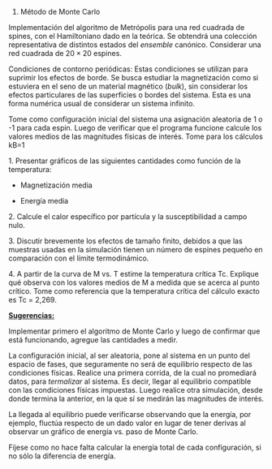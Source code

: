 1. Método de Monte Carlo

Implementación del algoritmo de Metrópolis para una red cuadrada de
spines, con el Hamiltoniano dado en la teórica. Se obtendrá una
colección representativa de distintos estados del *ensemble* canónico.
Considerar una red cuadrada de $20\times20$ espines.

Condiciones de contorno periódicas: Estas condiciones se utilizan para
suprimir los efectos de borde. Se busca estudiar la magnetización como
si estuviera en el seno de un material magnético (*bulk*), sin
considerar los efectos particulares de las superficies o bordes del
sistema. Esta es una forma numérica usual de considerar un sistema
infinito.

Tome como configuración inicial del sistema una asignación aleatoria de
1 o -1 para cada espin. Luego de verificar que el programa funcione
calcule los valores medios de las magnitudes físicas de interés. Tome
para los cálculos kB=1

1\. Presentar gráficos de las siguientes cantidades como función de la
temperatura:

-   Magnetización media

-   Energía media

2\. Calcule el calor específico por partícula y la susceptibilidad a
campo nulo.

3\. Discutir brevemente los efectos de tamaño finito, debidos a que las
muestras usadas en la simulación tienen un número de espines pequeño en
comparación con el límite termodinámico.

4\. A partir de la curva de M vs. T estime la temperatura crítica Tc.
Explique qué observa con los valores medios de M a medida que se acerca
al punto crítico. Tome como referencia que la temperatura crítica del
cálculo exacto es Tc = 2,269.

**<u>Sugerencias:</u>**

Implementar primero el algoritmo de Monte Carlo y luego de confirmar que
está funcionando, agregue las cantidades a medir.

La configuración inicial, al ser aleatoria, pone al sistema en un punto
del espacio de fases, que seguramente no será de equilibrio respecto de
las condiciones físicas. Realice una primera corrida, de la cual no
promediará datos, para *termalizar* al sistema. Es decir, llegar al
equilibrio compatible con las condiciones físicas impuestas. Luego
realice otra simulación, desde donde termina la anterior, en la que sí
se medirán las magnitudes de interés.

La llegada al equilibrio puede verificarse observando que la energía,
por ejemplo, fluctúa respecto de un dado valor en lugar de tener derivas
al observar un gráfico de energía vs. paso de Monte Carlo.

Fíjese como no hace falta calcular la energía total de cada
configuración, si no sólo la diferencia de energía.
